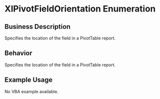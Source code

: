 # XlPivotFieldOrientation Enumeration

## Business Description
Specifies the location of the field in a PivotTable report.

## Behavior
Specifies the location of the field in a PivotTable report.

## Example Usage
No VBA example available.